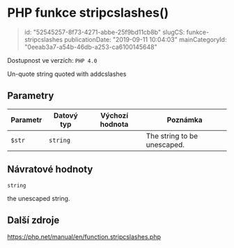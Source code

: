 PHP funkce stripcslashes()
================================

> id: "52545257-8f73-4271-abbe-25f9bd11cb8b"
> slugCS: funkce-stripcslashes
> publicationDate: "2019-09-11 10:04:03"
> mainCategoryId: "0eeab3a7-a54b-46db-a253-ca6100145648"

Dostupnost ve verzích: `PHP 4.0`

Un-quote string quoted with <function>addcslashes</function>


Parametry
--------------

| Parametr | Datový typ | Výchozí hodnota | Poznámka |
|-----|-----|-----|-----|
| `$str` | `string` |  | The string to be unescaped. |


Návratové hodnoty
----------------

`string`

the unescaped string.

Další zdroje
------------

https://php.net/manual/en/function.stripcslashes.php
